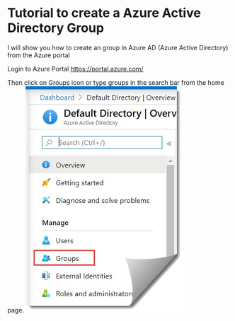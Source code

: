 # Tutorial to create a Azure Active Directory Group
I will show you how to create an group in Azure AD (Azure Active Directory) from the Azure portal

Login to Azure Portal https://portal.azure.com/ 

Then click on Groups icon or type groups in the search bar from the home page.
![GitHub Logo](/Create-a-group-and-add-members-in-Azure-Active-Directory.jpg)
